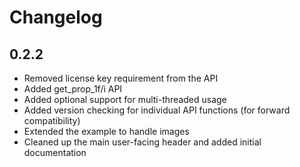 # Changelog

## 0.2.2

* Removed license key requirement from the API
* Added get_prop_1f/i API
* Added optional support for multi-threaded usage
* Added version checking for individual API functions (for forward compatibility)
* Extended the example to handle images
* Cleaned up the main user-facing header and added initial documentation

